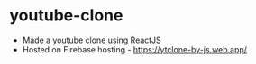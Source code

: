 # youtube-clone
* Made a youtube clone using ReactJS
* Hosted on Firebase hosting - https://ytclone-by-js.web.app/
